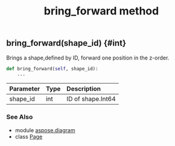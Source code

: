 ﻿---
title: bring_forward method
second_title: Aspose.Diagram for Python via .NET API References
description: 
type: docs
weight: 80
url: /python-net/aspose.diagram/page/bring_forward/
is_root: false
---

## bring_forward(shape_id) {#int}

Brings a shape,defined by ID, forward one position in the z-order.



```python
def bring_forward(self, shape_id):
    ...
```


| Parameter | Type | Description |
| :- | :- | :- |
| shape_id | int | ID of shape.Int64 |



### See Also
* module [aspose.diagram](../../)
* class [Page](/diagram/python-net/aspose.diagram/page)
